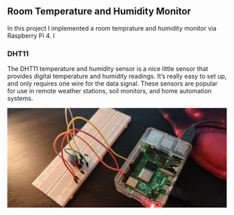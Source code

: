 
## Room Temperature and Humidity Monitor

In this project I implemented a room temprature and humidity monitor via Raspberry Pi 4. I 


### DHT11 
The DHT11 temperature and humidity sensor is a nice little sensor that provides digital temperature and humidity readings. It’s really easy to set up, and only requires one wire for the data signal. These sensors are popular for use in remote weather stations, soil monitors, and home automation systems.

![alt text](https://github.com/wastelander47/629IoT/blob/main/lab10/lab10-circuit.jpg)

